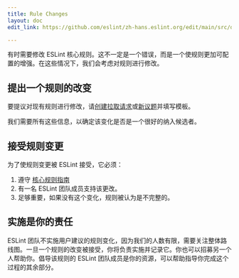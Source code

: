 ```yaml
---
title: Rule Changes
layout: doc
edit_link: https://github.com/eslint/zh-hans.eslint.org/edit/main/src/developer-guide/contributing/rule-changes.md

---
```


有时需要修改 ESLint 核心规则。这不一定是一个错误，而是一个使规则更加可配置的增强。在这些情况下，我们会考虑对规则进行修改。

## 提出一个规则的改变

要提议对现有规则进行修改，请[创建拉取请求](/docs/developer-guide/contributing/pull-requests)或[新议题](https://github.com/eslint/eslint/issues/new/choose)并填写模板。

我们需要所有这些信息，以确定该变化是否是一个很好的纳入候选者。

## 接受规则变更

为了使规则变更被 ESLint 接受，它必须：

1. 遵守 [核心规则指南](new-rules#core-rule-guidelines)
1. 有一名 ESLint 团队成员支持该更改。
1. 足够重要，如果没有这个变化，规则被认为是不完整的。

## 实施是你的责任

ESLint 团队不实施用户建议的规则变化，因为我们的人数有限，需要关注整体路线图。一旦一个规则的改变被接受，你将负责实施并记录它。你也可以招募另一个人帮助你。倡导该规则的 ESLint 团队成员是你的资源，可以帮助指导你完成这个过程的其余部分。
